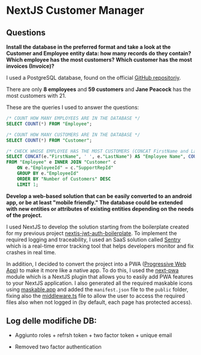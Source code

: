 # NextJS Customer Manager

## Questions

**Install the database in the preferred format and take a look at the Customer and Employee entity data: how many records do they contain? Which employee has the most customers? Which customer has the most invoices (Invoice)?**

I used a PostgreSQL database, found on the official [GitHub repositoriy](https://github.com/lerocha/chinook-database/blob/master/ChinookDatabase/DataSources/Chinook_PostgreSql.sql).

There are only **8 employees** and **59 customers** and **Jane Peacock** has the most customers with 21.

These are the queries I used to answer the questions:

```sql
/* COUNT HOW MANY EMPLOYEES ARE IN THE DATABASE */
SELECT COUNT(*) FROM "Employee";
```

```sql
/* COUNT HOW MANY CUSTOMERS ARE IN THE DATABASE */
SELECT COUNT(*) FROM "Customer";
```

```sql
/* CHECK WHOSE EMPLOYEE HAS THE MOST CUSTOMERS (CONCAT FirstName and LastName) */
SELECT CONCAT(e."FirstName", ' ', e."LastName") AS "Employee Name", COUNT("CustomerId") AS "Number of Customers"
FROM "Employee" e INNER JOIN "Customer" c
    ON e."EmployeeId" = c."SupportRepId"
    GROUP BY e."EmployeeId"
    ORDER BY "Number of Customers" DESC
    LIMIT 1;
```

**Develop a web-based solution that can be easily converted to an android app, or be at least "mobile friendly."
The database could be extended with new entities or attributes of existing entities depending on the needs of the project.**

I used NextJS to develop the solution starting from the boilerplate created for my previous project [nextjs-jwt-auth-boilerplate](https://github.com/lucadibello/nextjs-jwt-auth-boilerplate). To implement the required logging and traceability, I used an SaaS solution called [Sentry](https://sentry.io/welcome/) which is a real-time error tracking tool that helps developers monitor and fix crashes in real time.

In addition, I decided to convert the project into a PWA ([Progressive Web App](https://web.dev/progressive-web-apps/)) to make it more like a native app. To do this, I used the [next-pwa](https://www.npmjs.com/package/next-pwa) module which is a NextJS plugin that allows you to easily add PWA features to your NextJS application. I also generated all the required maskable icons using [maskable.app](https://maskable.app/editor) and added the `manifest.json` file to the `public` folder, fixing also the [middleware.ts](../middleware.ts) file to allow the user to access the required files also when not logged in (by default, each page has protected access).

## Log delle modifiche DB:

- Aggiunto roles + refrsh token + two factor token + unique email

- Removed two factor authentication